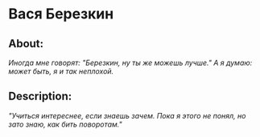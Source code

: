 # Вася Березкин

## About:
*Иногда мне говорят: "Березкин, ну ты же можешь лучше." А я думаю: может быть, я и так неплохой.*

## Description:
*"Учиться интереснее, если знаешь зачем. Пока я этого не понял, но зато знаю, как бить поворотам."*
